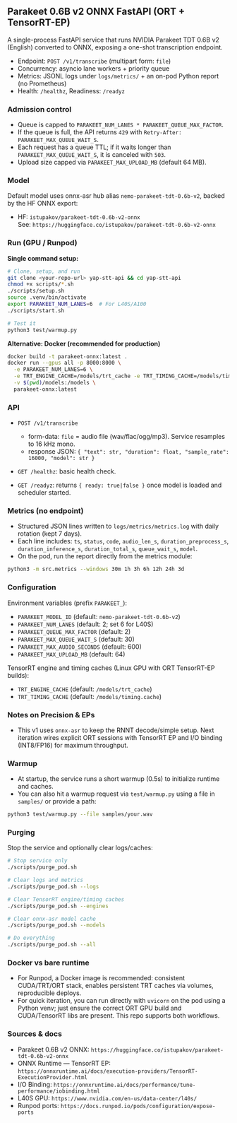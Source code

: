 ## Parakeet 0.6B v2 ONNX FastAPI (ORT + TensorRT-EP)

A single-process FastAPI service that runs NVIDIA Parakeet TDT 0.6B v2 (English) converted to ONNX, exposing a one-shot transcription endpoint.

- Endpoint: `POST /v1/transcribe` (multipart form: `file`)
- Concurrency: asyncio lane workers + priority queue
- Metrics: JSONL logs under `logs/metrics/` + an on-pod Python report (no Prometheus)
- Health: `/healthz`, Readiness: `/readyz`

### Admission control

- Queue is capped to `PARAKEET_NUM_LANES * PARAKEET_QUEUE_MAX_FACTOR`.
- If the queue is full, the API returns `429` with `Retry-After: PARAKEET_MAX_QUEUE_WAIT_S`.
- Each request has a queue TTL; if it waits longer than `PARAKEET_MAX_QUEUE_WAIT_S`, it is canceled with `503`.
- Upload size capped via `PARAKEET_MAX_UPLOAD_MB` (default 64 MB).

### Model

Default model uses onnx-asr hub alias `nemo-parakeet-tdt-0.6b-v2`, backed by the HF ONNX export:

- HF: `istupakov/parakeet-tdt-0.6b-v2-onnx`  
  See: `https://huggingface.co/istupakov/parakeet-tdt-0.6b-v2-onnx`

### Run (GPU / Runpod)

**Single command setup:**

```bash
# Clone, setup, and run
git clone <your-repo-url> yap-stt-api && cd yap-stt-api
chmod +x scripts/*.sh
./scripts/setup.sh
source .venv/bin/activate
export PARAKEET_NUM_LANES=6  # For L40S/A100
./scripts/start.sh

# Test it
python3 test/warmup.py
```

**Alternative: Docker (recommended for production)**

```bash
docker build -t parakeet-onnx:latest .
docker run --gpus all -p 8000:8000 \
  -e PARAKEET_NUM_LANES=6 \
  -e TRT_ENGINE_CACHE=/models/trt_cache -e TRT_TIMING_CACHE=/models/timing.cache \
  -v $(pwd)/models:/models \
  parakeet-onnx:latest
```

### API

- `POST /v1/transcribe`
  - form-data: `file` = audio file (wav/flac/ogg/mp3). Service resamples to 16 kHz mono.
  - response JSON: `{ "text": str, "duration": float, "sample_rate": 16000, "model": str }`

- `GET /healthz`: basic health check.
- `GET /readyz`: returns `{ ready: true|false }` once model is loaded and scheduler started.

### Metrics (no endpoint)

- Structured JSON lines written to `logs/metrics/metrics.log` with daily rotation (kept 7 days).
- Each line includes: `ts`, `status`, `code`, `audio_len_s`, `duration_preprocess_s`, `duration_inference_s`, `duration_total_s`, `queue_wait_s`, `model`.
- On the pod, run the report directly from the metrics module:

```bash
python3 -m src.metrics --windows 30m 1h 3h 6h 12h 24h 3d
```

### Configuration

Environment variables (prefix `PARAKEET_`):

- `PARAKEET_MODEL_ID` (default: `nemo-parakeet-tdt-0.6b-v2`)
- `PARAKEET_NUM_LANES` (default: 2; set 6 for L40S)
- `PARAKEET_QUEUE_MAX_FACTOR` (default: 2)
- `PARAKEET_MAX_QUEUE_WAIT_S` (default: 30)
- `PARAKEET_MAX_AUDIO_SECONDS` (default: 600)
- `PARAKEET_MAX_UPLOAD_MB` (default: 64)

TensorRT engine and timing caches (Linux GPU with ORT TensorRT-EP builds):

- `TRT_ENGINE_CACHE` (default: `/models/trt_cache`)
- `TRT_TIMING_CACHE` (default: `/models/timing.cache`)

### Notes on Precision & EPs

- This v1 uses `onnx-asr` to keep the RNNT decode/simple setup. Next iteration wires explicit ORT sessions with TensorRT EP and I/O binding (INT8/FP16) for maximum throughput.

### Warmup

- At startup, the service runs a short warmup (0.5s) to initialize runtime and caches.
- You can also hit a warmup request via `test/warmup.py` using a file in `samples/` or provide a path:

```bash
python3 test/warmup.py --file samples/your.wav
```

### Purging

Stop the service and optionally clear logs/caches:

```bash
# Stop service only
./scripts/purge_pod.sh

# Clear logs and metrics
./scripts/purge_pod.sh --logs

# Clear TensorRT engine/timing caches
./scripts/purge_pod.sh --engines

# Clear onnx-asr model cache
./scripts/purge_pod.sh --models

# Do everything
./scripts/purge_pod.sh --all
```

### Docker vs bare runtime

- For Runpod, a Docker image is recommended: consistent CUDA/TRT/ORT stack, enables persistent TRT caches via volumes, reproducible deploys.
- For quick iteration, you can run directly with `uvicorn` on the pod using a Python venv; just ensure the correct ORT GPU build and CUDA/TensorRT libs are present. This repo supports both workflows.

### Sources & docs

- Parakeet 0.6B v2 ONNX: `https://huggingface.co/istupakov/parakeet-tdt-0.6b-v2-onnx`
- ONNX Runtime — TensorRT EP: `https://onnxruntime.ai/docs/execution-providers/TensorRT-ExecutionProvider.html`
- I/O Binding: `https://onnxruntime.ai/docs/performance/tune-performance/iobinding.html`
- L40S GPU: `https://www.nvidia.com/en-us/data-center/l40s/`
- Runpod ports: `https://docs.runpod.io/pods/configuration/expose-ports`
